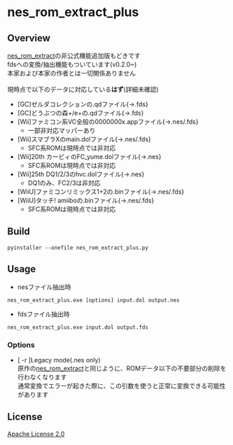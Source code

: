 # nes_rom_extract_plus

## Overview
  [nes_rom_extract](https://github.com/Plombo/romextract/blob/master/src/nes_rom_extract.py)の非公式機能追加版もどきです<br>
  fdsへの変換/抽出機能もついています(v0.2.0~)<br>
  本家および本家の作者とは一切関係ありません<br>
  <br>
  現時点で以下のデータに対応している**はず**(詳細未確認)<br>
   - [GC]ゼルダコレクションの.qdファイル{→.fds}
   - [GC]どうぶつの森+/e+の.qdファイル{→.fds}
   - [Wii]ファミコン系VC全般の0000000x.appファイル{→.nes/.fds}<br>
     - 一部非対応マッパーあり
   - [Wii]スマブラXのmain.dolファイル{→.nes/.fds}<br>
     - SFC系ROMは現時点では非対応
   - [Wii]20th カービィのFC_yume.dolファイル{→.nes}<br>
     - SFC系ROMは現時点では非対応
   - [Wii]25th DQ1/2/3のhvc.dolファイル{→.nes}<br>
     - DQ1のみ、FC2/3は非対応
   - [WiiU]ファミコンリミックス1+2の.binファイル{→.nes/.fds}<br>
   - [WiiU]タッチ! amiiboの.binファイル{→.nes/.fds}<br>
     - SFC系ROMは現時点では非対応


## Build
```
pyinstaller --onefile nes_rom_extract_plus.py
```


## Usage
 - nesファイル抽出時
```
nes_rom_extract_plus.exe [options] input.dol output.nes
```
 - fdsファイル抽出時
```
nes_rom_extract_plus.exe input.dol output.fds
```
### Options

 - [ -r ]Legacy mode(.nes only)<br>
   原作の[nes_rom_extract](https://github.com/Plombo/romextract/blob/master/src/nes_rom_extract.py)と同じように、ROMデータ以下の不要部分の削除を行わなくなります<br>
   通常変換でエラーが起きた際に、この引数を使うと正常に変換できる可能性があります<br>


## License
  [Apache License 2.0](LICENSE)
